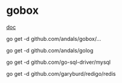 # gobox

[doc](https://godoc.org/github.com/Andals/gobox)

go get -d github.com/andals/gobox/...

go get -d github.com/andals/golog

go get -d github.com/go-sql-driver/mysql

go get -d github.com/garyburd/redigo/redis

